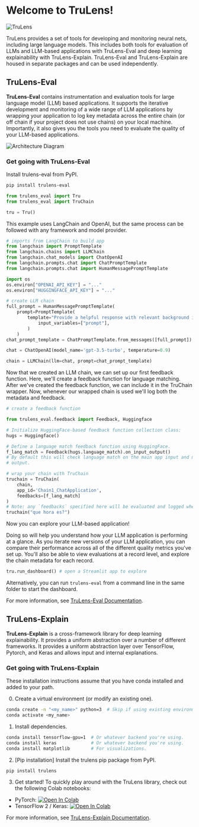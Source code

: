 # Welcome to TruLens!

![TruLens](https://www.trulens.org/Assets/image/Neural_Network_Explainability.png)

TruLens provides a set of tools for developing and monitoring neural nets, including large language models. This includes both tools for evaluation of LLMs and LLM-based applications with TruLens-Eval and deep learning explainability with TruLens-Explain. TruLens-Eval and TruLens-Explain are housed in separate packages and can be used independently.

## TruLens-Eval

**TruLens-Eval** contains instrumentation and evaluation tools for large language model (LLM) based applications. It supports the iterative development and monitoring of a wide range of LLM applications by wrapping your application to log key metadata across the entire chain (or off chain if your project does not use chains) on your local machine. Importantly, it also gives you the tools you need to evaluate the quality of your LLM-based applications.

![Architecture Diagram](https://www.trulens.org/Assets/image/TruLens_Architecture.png)

### Get going with TruLens-Eval

Install trulens-eval from PyPI.

```bash
pip install trulens-eval
```

```python
from trulens_eval import Tru
from trulens_eval import TruChain

tru = Tru()
```

This example uses LangChain and OpenAI, but the same process can be followed with any framework and model provider.


```python
# imports from LangChain to build app
from langchain import PromptTemplate
from langchain.chains import LLMChain
from langchain.chat_models import ChatOpenAI
from langchain.prompts.chat import ChatPromptTemplate
from langchain.prompts.chat import HumanMessagePromptTemplate

import os
os.environ["OPENAI_API_KEY"] = "..."
os.environ["HUGGINGFACE_API_KEY"] = "..."
```


```python
# create LLM chain
full_prompt = HumanMessagePromptTemplate(
    prompt=PromptTemplate(
        template="Provide a helpful response with relevant background information for the following: {prompt}",
            input_variables=["prompt"],
        )
    )
chat_prompt_template = ChatPromptTemplate.from_messages([full_prompt])

chat = ChatOpenAI(model_name='gpt-3.5-turbo', temperature=0.9)

chain = LLMChain(llm=chat, prompt=chat_prompt_template)
```

Now that we created an LLM chain, we can set up our first feedback function. Here, we'll create a feedback function for language matching. After we've created the feedback function, we can include it in the TruChain wrapper. Now, whenever our wrapped chain is used we'll log both the metadata and feedback.


```python
# create a feedback function

from trulens_eval.feedback import Feedback, Huggingface
```


```python
# Initialize HuggingFace-based feedback function collection class:
hugs = Huggingface()

# Define a language match feedback function using HuggingFace.
f_lang_match = Feedback(hugs.language_match).on_input_output()
# By default this will check language match on the main app input and main app
# output.

# wrap your chain with TruChain
truchain = TruChain(
    chain,
    app_id='Chain1_ChatApplication',
    feedbacks=[f_lang_match]
)
# Note: any `feedbacks` specified here will be evaluated and logged whenever the chain is used.
truchain("que hora es?")
```

Now you can explore your LLM-based application!

Doing so will help you understand how your LLM application is performing at a glance. As you iterate new versions of your LLM application, you can compare their performance across all of the different quality metrics you've set up. You'll also be able to view evaluations at a record level, and explore the chain metadata for each record.


```python
tru.run_dashboard() # open a Streamlit app to explore
```

Alternatively, you can run `trulens-eval` from a command line in the same folder to start the dashboard.

For more information, see [TruLens-Eval Documentation](https://www.trulens.org/trulens_eval/quickstart/).




## TruLens-Explain

**TruLens-Explain** is a cross-framework library for deep learning explainability. It provides a uniform abstraction over a number of different frameworks. It provides a uniform abstraction layer over TensorFlow, Pytorch, and Keras and allows input and internal explanations.

### Get going with TruLens-Explain

These installation instructions assume that you have conda installed and added to your path.

0. Create a virtual environment (or modify an existing one).
```bash
conda create -n "<my_name>" python=3  # Skip if using existing environment.
conda activate <my_name>
```
 
1. Install dependencies.
```bash
conda install tensorflow-gpu=1  # Or whatever backend you're using.
conda install keras             # Or whatever backend you're using.
conda install matplotlib        # For visualizations.
```

2. [Pip installation] Install the trulens pip package from PyPI.
```bash
pip install trulens
```

3. Get started!
To quickly play around with the TruLens library, check out the following Colab notebooks:

* PyTorch: [![Open In Colab](https://colab.research.google.com/assets/colab-badge.svg)](https://colab.research.google.com/drive/1n77IGrPDO2XpeIVo_LQW0gY78enV-tY9?usp=sharing)
* TensorFlow 2 / Keras: [![Open In Colab](https://colab.research.google.com/assets/colab-badge.svg)](https://colab.research.google.com/drive/1f-ETsdlppODJGQCdMXG-jmGmfyWyW2VD?usp=sharing)

For more information, see [TruLens-Explain Documentation](https://www.trulens.org/trulens_explain/quickstart/).

